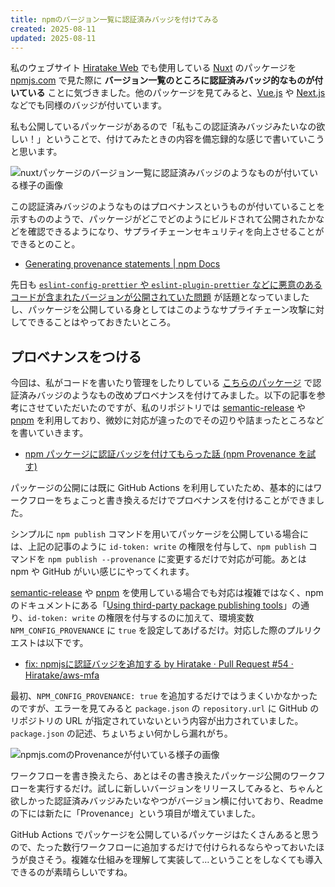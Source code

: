 ```yaml
---
title: npmのバージョン一覧に認証済みバッジを付けてみる
created: 2025-08-11
updated: 2025-08-11
---
```


私のウェブサイト [Hiratake Web](/) でも使用している [Nuxt](https://nuxt.com/) のパッケージを [npmjs.com](https://www.npmjs.com/) で見た際に **バージョン一覧のところに認証済みバッジ的なものが付いている** ことに気づきました。他のパッケージを見てみると、[Vue.js](https://www.npmjs.com/package/vue?activeTab=versions) や [Next.js](https://www.npmjs.com/package/next?activeTab=versions) などでも同様のバッジが付いています。

私も公開しているパッケージがあるので「私もこの認証済みバッジみたいなの欲しい！」ということで、付けてみたときの内容を備忘録的な感じで書いていこうと思います。

![nuxtパッケージのバージョン一覧に認証済みバッジのようなものが付いている様子の画像](2976d48e-98d1-4653-34bb-7d8739208800)

この認証済みバッジのようなものはプロベナンスというものが付いていることを示すもののようで、パッケージがどこでどのようにビルドされて公開されたかなどを確認できるようになり、サプライチェーンセキュリティを向上させることができるとのこと。

- [Generating provenance statements | npm Docs](https://docs.npmjs.com/generating-provenance-statements)

先日も [`eslint-config-prettier` や `eslint-plugin-prettier` などに悪意のあるコードが含まれたバージョンが公開されていた問題](https://socket.dev/blog/npm-phishing-campaign-leads-to-prettier-tooling-packages-compromise) が話題となっていましたし、パッケージを公開している身としてはこのようなサプライチェーン攻撃に対してできることはやっておきたいところ。

## プロベナンスをつける

今回は、私がコードを書いたり管理をしたりしている [こちらのパッケージ](https://github.com/Hiratake/aws-mfa) で認証済みバッジのようなもの改めプロベナンスを付けてみました。以下の記事を参考にさせていただいたのですが、私のリポジトリでは [semantic-release](https://semantic-release.gitbook.io/semantic-release/) や [pnpm](https://pnpm.io/ja/) を利用しており、微妙に対応が違ったのでその辺りや詰まったところなどを書いていきます。

- [npm パッケージに認証バッジを付けてもらった話 (npm Provenance を試す)](https://zenn.dev/bicstone/articles/npm-provenance)

パッケージの公開には既に GitHub Actions を利用していたため、基本的にはワークフローをちょこっと書き換えるだけでプロべナンスを付けることができました。

シンプルに `npm publish` コマンドを用いてパッケージを公開している場合には、上記の記事のように `id-token: write` の権限を付与して、`npm publish` コマンドを `npm publish --provenance` に変更するだけで対応が可能。あとは npm や GitHub がいい感じにやってくれます。

[semantic-release](https://semantic-release.gitbook.io/semantic-release/) や [pnpm](https://pnpm.io/ja/) を使用している場合でも対応は複雑ではなく、npm のドキュメントにある「[Using third-party package publishing tools](https://docs.npmjs.com/generating-provenance-statements#using-third-party-package-publishing-tools)」の通り、`id-token: write` の権限を付与するのに加えて、環境変数 `NPM_CONFIG_PROVENANCE` に `true` を設定してあげるだけ。対応した際のプルリクエストは以下です。

- [fix: npmjsに認証バッジを追加する by Hiratake · Pull Request #54 · Hiratake/aws-mfa](https://github.com/Hiratake/aws-mfa/pull/54)

最初、`NPM_CONFIG_PROVENANCE: true` を追加するだけではうまくいかなかったのですが、エラーを見てみると `package.json` の `repository.url` に GitHub のリポジトリの URL が指定されていないという内容が出力されていました。`package.json` の記述、ちょいちょい何かしら漏れがち。

![npmjs.comのProvenanceが付いている様子の画像](6288ea15-b4a1-4a7c-baed-a618156e7000)

ワークフローを書き換えたら、あとはその書き換えたパッケージ公開のワークフローを実行するだけ。試しに新しいバージョンをリリースしてみると、ちゃんと欲しかった認証済みバッジみたいなやつがバージョン横に付いており、Readme の下には新たに「Provenance」という項目が増えていました。

GitHub Actions でパッケージを公開しているパッケージはたくさんあると思うので、たった数行ワークフローに追加するだけで付けられるならやっておいたほうが良さそう。複雑な仕組みを理解して実装して…ということをしなくても導入できるのが素晴らしいですね。
